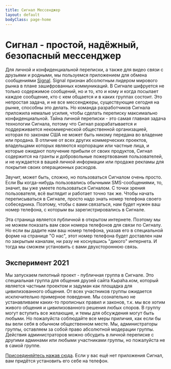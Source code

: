 ```yaml
---
title: Сигнал Мессенджер
layout: default
bodyClass: page-home
---
```


# Сигнал - простой, надёжный, безопасный мессенджер

Для личной и конфиденциальной переписки, а также для видео связи с друзьями и родными, мы пользуемся приложением для обмена сообщениями [Signal](https://signal.org/ru/). Signal признан абсолютным лидером мирового рынка в плане зашифрованных коммуникаций. В Сигнале шифруется не только содержимое сообщений, но и то, кто и кому и когда посылает каждое сообщение, кто с кем общается и в каких группах состоит. Это непростая задача, и не все мессенджеры, существующие сегодня на рынке, способны это делать. Но команда разработчиков Сигнала приложила немалые усилия, чтобы сделать переписку максимально конфиденциальной. Тайна личной переписки - это самая главная задача технологии Сигнала, потому что Сигнал разрабатывается и поддерживается некоммерческой общественной организацией, которая по законам США не может быть никому передана во владение или продана. В отличие от всех других коммерческих проектов, владельцами которых являются корпорации или частные лица, и которые ожидают получение прибыли от своих продуктов, Сигнал содержится на гранты и добровольные пожертвования пользователей, и не нуждается в вашей личной информации или продаже рекламы для покрытия своих операционных расходов.

Звучит, может быть, сложно, но пользоваться Сигналом очень просто. Если Вы когда-нибудь пользовались обычными SMS-сообщениями, то, значит, вы уже умеете пользоваться Сигналом. С точки зрения пользователя, всё выглядит и работает точно так же. Чтобы начать переписываться в Сигнале, просто надо знать номер телефона своего собеседника. Поэтому, чтобы с вами связаться, нам будет нужен ваш номер телефона, с которым вы зарегистрировались в Сигнале.

Эта страница является публичной в открытом интернете. Поэтому мы не можем показать вам свои номера телефонов для связи по Сигналу. Но если вы дадите нам ваш номер телефона, указав его в специальной форме на странице "О нас", этот номер телефона будет доставлен нам по закрытым каналам, ни разу не коснувшись "дикого" интернета. И тогда мы сможем установить с вами двухстороннюю связь.

## Эксперимент 2021

Мы запускаем пилотный проект - публичная группа в Сигнале. Это специальная группа для общения друзей сайта Кыраһа.ком, который является частным проектом и задуман как площадка для цивилизованного общения. От всех участников группы ожидается исключительно примерное поведение. Мы сознательно не устанавливаем каких-то прописных правил и законов, т.к. мы все хотим живого общения и цивилизованного решения любых споров. В группу могут вступить все желающие, и темы для обсуждения могут быть любыми. Но пожалуйста соблюдайте все меры приличия, как если бы вы вели себя в обычном общественном месте. Мы, администраторы группы, оставляем за собой право абсолютной модерации группы. Действия администраторов можно обсудить в личной переписке с другими админами или любыми участниками группы, но пожалуйста не в самой группе.

[Присоединяйтесь нажав сюда](https://signal.group/#CjQKIBnp-5dQavEM1i5GyCzHRMPnXfWnJiTuP_5q_WImLatuEhDFyEUNn4EXElaNmmHiWGLQ). Если у вас ещё нет приложения Сигнал, вам придётся установить его себе на телефон.